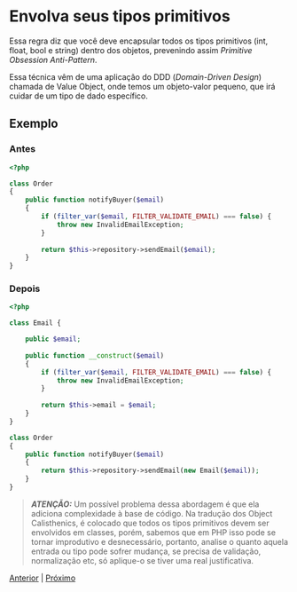 # Envolva seus tipos primitivos

Essa regra diz que você deve encapsular todos os tipos primitivos (int, float, bool e string) dentro dos objetos, prevenindo assim *Primitive Obsession Anti-Pattern*.

Essa técnica vêm de uma aplicação do DDD (*Domain-Driven Design*) chamada de Value Object, onde temos um objeto-valor pequeno, que irá cuidar de um tipo de dado específico.

## Exemplo

### Antes

```php
<?php

class Order
{
    public function notifyBuyer($email)
    {
        if (filter_var($email, FILTER_VALIDATE_EMAIL) === false) {
            throw new InvalidEmailException;
        }
        
        return $this->repository->sendEmail($email);
    }
}
```

### Depois

```php
<?php

class Email {

    public $email;
    
    public function __construct($email)
    {
        if (filter_var($email, FILTER_VALIDATE_EMAIL) === false) {
            throw new InvalidEmailException;
        }
        
        return $this->email = $email;
    }
}

class Order
{
    public function notifyBuyer($email)
    {
        return $this->repository->sendEmail(new Email($email));
    }
}
```

> **_ATENÇÃO:_** Um possível problema dessa abordagem é que ela adiciona complexidade à base de código. Na tradução dos Object Calisthenics, é colocado que todos os tipos primitivos devem ser envolvidos em classes, porém, sabemos que em PHP isso pode se tornar improdutivo e desnecessário, portanto, analise o quanto aquela entrada ou tipo pode sofrer mudança, se precisa de validação, normalização etc, só aplique-o se tiver uma real justificativa.

[Anterior](/role-02.md) | [Próximo](/role-04.md)
